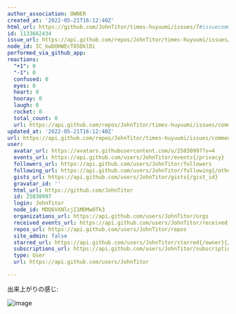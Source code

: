 ```yaml
---
author_association: OWNER
created_at: '2022-05-21T16:12:40Z'
html_url: https://github.com/JohnTitor/times-huyuumi/issues/7#issuecomment-1133662434
id: 1133662434
issue_url: https://api.github.com/repos/JohnTitor/times-huyuumi/issues/7
node_id: IC_kwDOHWEcT85DklDi
performed_via_github_app: 
reactions:
  "+1": 0
  "-1": 0
  confused: 0
  eyes: 0
  heart: 0
  hooray: 0
  laugh: 0
  rocket: 0
  total_count: 0
  url: https://api.github.com/repos/JohnTitor/times-huyuumi/issues/comments/1133662434/reactions
updated_at: '2022-05-21T16:12:40Z'
url: https://api.github.com/repos/JohnTitor/times-huyuumi/issues/comments/1133662434
user:
  avatar_url: https://avatars.githubusercontent.com/u/25030997?v=4
  events_url: https://api.github.com/users/JohnTitor/events{/privacy}
  followers_url: https://api.github.com/users/JohnTitor/followers
  following_url: https://api.github.com/users/JohnTitor/following{/other_user}
  gists_url: https://api.github.com/users/JohnTitor/gists{/gist_id}
  gravatar_id: ''
  html_url: https://github.com/JohnTitor
  id: 25030997
  login: JohnTitor
  node_id: MDQ6VXNlcjI1MDMwOTk3
  organizations_url: https://api.github.com/users/JohnTitor/orgs
  received_events_url: https://api.github.com/users/JohnTitor/received_events
  repos_url: https://api.github.com/users/JohnTitor/repos
  site_admin: false
  starred_url: https://api.github.com/users/JohnTitor/starred{/owner}{/repo}
  subscriptions_url: https://api.github.com/users/JohnTitor/subscriptions
  type: User
  url: https://api.github.com/users/JohnTitor

---
```

出来上がりの感じ:

![image](https://user-images.githubusercontent.com/25030997/169660219-6c907d9e-080a-4f70-8e41-71a99f0850c3.png)
